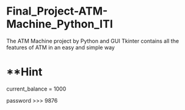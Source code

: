 # Final_Project-ATM-Machine_Python_ITI
The ATM Machine project by Python and GUI Tkinter contains all the features of ATM in an easy and simple way





# **Hint


current_balance = 1000


password >>> 9876
